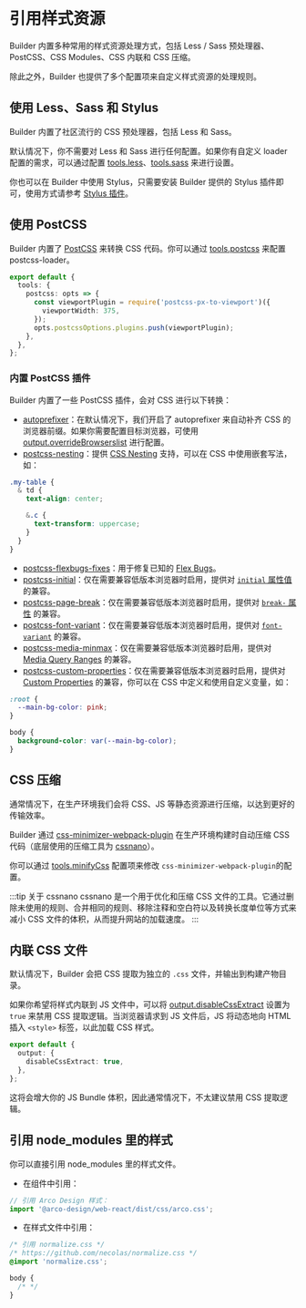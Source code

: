 # 引用样式资源

Builder 内置多种常用的样式资源处理方式，包括 Less / Sass 预处理器、PostCSS、CSS Modules、CSS 内联和 CSS 压缩。

除此之外，Builder 也提供了多个配置项来自定义样式资源的处理规则。

## 使用 Less、Sass 和 Stylus

Builder 内置了社区流行的 CSS 预处理器，包括 Less 和 Sass。

默认情况下，你不需要对 Less 和 Sass 进行任何配置。如果你有自定义 loader 配置的需求，可以通过配置 [tools.less](/api/config-tools.html#toolsless)、[tools.sass](/api/config-tools.html#toolssass) 来进行设置。

你也可以在 Builder 中使用 Stylus，只需要安装 Builder 提供的 Stylus 插件即可，使用方式请参考 [Stylus 插件](/plugins/plugin-stylus.html)。

## 使用 PostCSS

Builder 内置了 [PostCSS](https://postcss.org/) 来转换 CSS 代码。你可以通过 [tools.postcss](/api/config-tools.html#toolspostcss) 来配置 postcss-loader。

```ts
export default {
  tools: {
    postcss: opts => {
      const viewportPlugin = require('postcss-px-to-viewport')({
        viewportWidth: 375,
      });
      opts.postcssOptions.plugins.push(viewportPlugin);
    },
  },
};
```

### 内置 PostCSS 插件

Builder 内置了一些 PostCSS 插件，会对 CSS 进行以下转换：

- [autoprefixer](https://github.com/postcss/autoprefixer)：在默认情况下，我们开启了 autoprefixer 来自动补齐 CSS 的浏览器前缀。如果你需要配置目标浏览器，可使用 [output.overrideBrowserslist](/api/config-output.html#outputoverridebrowserslist) 进行配置。
- [postcss-nesting](https://www.npmjs.com/package/postcss-nested)：提供 [CSS Nesting](https://drafts.csswg.org/css-nesting-1/) 支持，可以在 CSS 中使用嵌套写法，如：

```css
.my-table {
  & td {
    text-align: center;

    &.c {
      text-transform: uppercase;
    }
  }
}
```

- [postcss-flexbugs-fixes](https://www.npmjs.com/package/postcss-flexbugs-fixes)：用于修复已知的 [Flex Bugs](https://github.com/philipwalton/flexbugs)。
- [postcss-initial](https://www.npmjs.com/package/postcss-initial)：仅在需要兼容低版本浏览器时启用，提供对 [`initial` 属性值](https://developer.mozilla.org/en-US/docs/Web/CSS/initial_value) 的兼容。
- [postcss-page-break](https://www.npmjs.com/package/postcss-page-break)：仅在需要兼容低版本浏览器时启用，提供对 [`break-` 属性](https://developer.mozilla.org/en-US/docs/Web/CSS/break-after) 的兼容。
- [postcss-font-variant](https://www.npmjs.com/package/postcss-font-variant)：仅在需要兼容低版本浏览器时启用，提供对 [`font-variant`](https://developer.mozilla.org/en-US/docs/Web/CSS/font-variant) 的兼容。
- [postcss-media-minmax](https://www.npmjs.com/package/postcss-media-minmax)：仅在需要兼容低版本浏览器时启用，提供对 [Media Query Ranges](https://developer.mozilla.org/en-US/docs/Web/CSS/Media_Queries/Using_media_queries#syntax_improvements_in_level_4) 的兼容。
- [postcss-custom-properties](https://www.npmjs.com/package/postcss-custom-properties)：仅在需要兼容低版本浏览器时启用，提供对 [Custom Properties](https://www.w3.org/TR/css-variables-1/) 的兼容，你可以在 CSS 中定义和使用自定义变量，如：

```css
:root {
  --main-bg-color: pink;
}

body {
  background-color: var(--main-bg-color);
}
```

## CSS 压缩

通常情况下，在生产环境我们会将 CSS、JS 等静态资源进行压缩，以达到更好的传输效率。

Builder 通过 [css-minimizer-webpack-plugin](https://github.com/webpack-contrib/css-minimizer-webpack-plugin) 在生产环境构建时自动压缩 CSS 代码（底层使用的压缩工具为 [cssnano](https://cssnano.co/)）。

你可以通过 [tools.minifyCss](/api/config-tools.html#toolsminifycss) 配置项来修改 `css-minimizer-webpack-plugin`的配置。

:::tip 关于 cssnano
cssnano 是一个用于优化和压缩 CSS 文件的工具。它通过删除未使用的规则、合并相同的规则、移除注释和空白符以及转换长度单位等方式来减小 CSS 文件的体积，从而提升网站的加载速度。
:::

## 内联 CSS 文件

默认情况下，Builder 会把 CSS 提取为独立的 `.css` 文件，并输出到构建产物目录。

如果你希望将样式内联到 JS 文件中，可以将 [output.disableCssExtract](/api/config-output.html#outputdisablecssextract) 设置为 `true` 来禁用 CSS 提取逻辑。当浏览器请求到 JS 文件后，JS 将动态地向 HTML 插入 `<style>` 标签，以此加载 CSS 样式。

```ts
export default {
  output: {
    disableCssExtract: true,
  },
};
```

这将会增大你的 JS Bundle 体积，因此通常情况下，不太建议禁用 CSS 提取逻辑。

## 引用 node_modules 里的样式

你可以直接引用 node_modules 里的样式文件。

- 在组件中引用：

```ts title="src/App.tsx"
// 引用 Arco Design 样式：
import '@arco-design/web-react/dist/css/arco.css';
```

- 在样式文件中引用：

```css title="src/App.css"
/* 引用 normalize.css */
/* https://github.com/necolas/normalize.css */
@import 'normalize.css';

body {
  /* */
}
```
